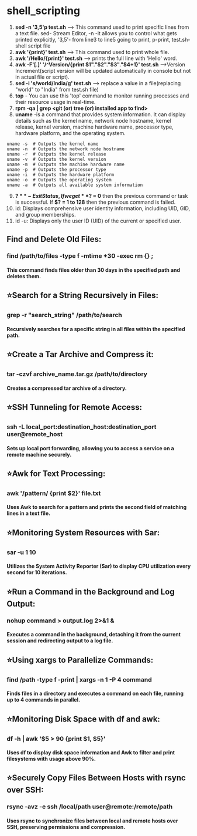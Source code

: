 # shell_scripting

1. **sed -n '3,5'p test.sh** --> This command used to print specific lines from a text file. sed- Stream Editor, -n -it allows you to control what gets printed explicitly, '3,5'- from line3 to line5 going to print, p-print, test.sh- shell script file
2. **awk '{print}' test.sh** --> This command used to print whole file.
3. **awk '/Hello/{print}' test.sh** --> prints the full line with 'Hello' word.
4. **awk -F'[.]' '/^Version/{print $1"."$2"."$3"."$4+1}' test.sh** -->Version Increment(script version will be updated automatically in console but not in actual file or script).
5. **sed -i 's/world/India/g' test.sh** --> replace a value in a file(replacing "world" to "India" from test.sh file)
6. **top** - You can use this 'top' command to monitor running processes and their resource usage in real-time.
7. **rpm -qa | grep <git (or) tree (or) installed app to find>**
8. **uname** -is a command that provides system information. It can display details such as the kernel name, network node hostname, kernel release, kernel version, machine hardware name, processor type, hardware platform, and the operating system.
```
uname -s  # Outputs the kernel name
uname -n  # Outputs the network node hostname
uname -r  # Outputs the kernel release
uname -v  # Outputs the kernel version
uname -m  # Outputs the machine hardware name
uname -p  # Outputs the processor type
uname -i  # Outputs the hardware platform
uname -o  # Outputs the operating system
uname -a  # Outputs all available system information
```
9. **$?** - Exit Status, If we get **$? = 0** then the previous command or task is successful. If **$? = 1 to 128** then the previous command is failed.
10. id: Displays comprehensive user identity information, including UID, GID, and group memberships.
11. id -u: Displays only the user ID (UID) of the current or specified user.
    
## Find and Delete Old Files:
### find /path/to/files -type f -mtime +30 -exec rm {} \;
#### This command finds files older than 30 days in the specified path and deletes them.
## ⭐Search for a String Recursively in Files:
### grep -r "search_string" /path/to/search
#### Recursively searches for a specific string in all files within the specified path.
## ⭐Create a Tar Archive and Compress it:
### tar -czvf archive_name.tar.gz /path/to/directory
#### Creates a compressed tar archive of a directory.
## ⭐SSH Tunneling for Remote Access:
### ssh -L local_port:destination_host:destination_port user@remote_host
#### Sets up local port forwarding, allowing you to access a service on a remote machine securely.
## ⭐Awk for Text Processing:
### awk '/pattern/ {print $2}' file.txt
#### Uses Awk to search for a pattern and prints the second field of matching lines in a text file.
## ⭐Monitoring System Resources with Sar:
### sar -u 1 10
#### Utilizes the System Activity Reporter (Sar) to display CPU utilization every second for 10 iterations.
## ⭐Run a Command in the Background and Log Output:
### nohup command > output.log 2>&1 &
#### Executes a command in the background, detaching it from the current session and redirecting output to a log file.
## ⭐Using xargs to Parallelize Commands:
### find /path -type f -print | xargs -n 1 -P 4 command
#### Finds files in a directory and executes a command on each file, running up to 4 commands in parallel.
## ⭐Monitoring Disk Space with df and awk:
### df -h | awk '$5 > 90 {print $1, $5}'
#### Uses df to display disk space information and Awk to filter and print filesystems with usage above 90%.
## ⭐Securely Copy Files Between Hosts with rsync over SSH:
### rsync -avz -e ssh /local/path user@remote:/remote/path
#### Uses rsync to synchronize files between local and remote hosts over SSH, preserving permissions and compression.

